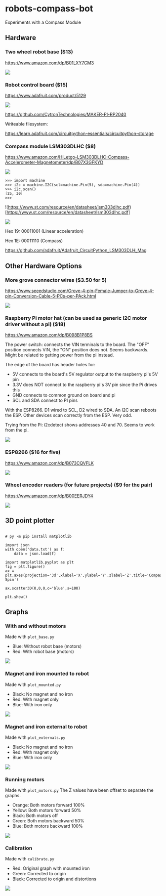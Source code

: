 # robots-compass-bot

Experiments with a Compass Module

## Hardware

### Two wheel robot base ($13)
https://www.amazon.com/dp/B01LXY7CM3

![](art/chassis.jpg)

### Robot control board ($15)
https://www.adafruit.com/product/5129

![](art/pico.jpg)

https://github.com/CytronTechnologies/MAKER-PI-RP2040

Writeable filesystem:

https://learn.adafruit.com/circuitpython-essentials/circuitpython-storage

### Compass module LSM303DLHC ($8)
https://www.amazon.com/HiLetgo-LSM303DLHC-Compass-Accelerometer-Magnetometer/dp/B07X3GFKYD

![](art/compass.jpg)

```
>>> import machine
>>> i2c = machine.I2C(scl=machine.Pin(5), sda=machine.Pin(4))
>>> i2c.scan()
[25, 30]
>>>
```

!(https://www.st.com/resource/en/datasheet/lsm303dlhc.pdf)[https://www.st.com/resource/en/datasheet/lsm303dlhc.pdf]

![](art/maglibs.jpg)

Hex 19: 00011001 (Linear acceleration)

Hex 1E: 00011110 (Compass)

https://github.com/adafruit/Adafruit_CircuitPython_LSM303DLH_Mag

## Other Hardware Options

### More grove connector wires ($3.50 for 5)
https://www.seeedstudio.com/Grove-4-pin-Female-Jumper-to-Grove-4-pin-Conversion-Cable-5-PCs-per-PAck.html

![](art/grove.jpg)

### Raspberry Pi motor hat (can be used as generic I2C motor driver without a pi) ($18)
https://www.amazon.com/dp/B098B1P8BS 

The power switch: connects the VIN terminals to the board. The "OFF" position connects VIN, the "ON" position does not. Seems backwards. Might be related to getting power from the pi instead.

The edge of the board has header holes for:
  * 5V connects to the board's 5V regulator output to the raspberry pi's 5V pin
  * 3.3V does NOT connect to the raspberry pi's 3V pin since the Pi drives this
  * GND connects to common ground on board and pi
  * SCL and SDA connect to PI pins 

With the ESP8266. D1 wired to SCL, D2 wired to SDA. An I2C scan reboots the ESP. Other devices scan correctly from the ESP. Very odd. 

Trying from the Pi: i2cdetect shows addresses 40 and 70. Seems to work from the pi.

![](art/hat.jpg)

### ESP8266 ($16 for five)
https://www.amazon.com/dp/B073CQVFLK 

![](art/esp8266.jpg)

### Wheel encoder readers (for future projects) ($9 for the pair)
https://www.amazon.com/dp/B00EERJDY4 

![](art/encoders.jpg)

## 3D point plotter

```

# py -m pip install matplotlib

import json
with open('data.txt') as f:
    data = json.load(f)

import matplotlib.pyplot as plt
fig = plt.figure()
ax = plt.axes(projection='3d',xlabel='X',ylabel='Y',zlabel='Z',title='Compass Spin')

ax.scatter3D(0,0,0,c='blue',s=100)

plt.show()
```

## Graphs

### With and without motors
Made with `plot_base.py`
  - Blue: Without robot base (motors)
  - Red: With robot base (motors)

![](art/plot_base.jpg)

### Magnet and iron mounted to robot
Made with `plot_mounted.py`
  - Black: No magnet and no iron
  - Red: With magnet only
  - Blue: With iron only

![](art/plot_mounted.jpg)

### Magnet and iron external to robot
Made with `plot_externals.py`
  - Black: No magnet and no iron
  - Red: With magnet only
  - Blue: With iron only

![](art/plot_externals.jpg)

### Running motors
Made with `plot_motors.py`
The Z values have been offset to separate the graphs.
  - Orange: Both motors forward 100%
  - Yellow: Both motors forward 50%
  - Black: Both motors off
  - Green: Both motors backward 50%
  - Blue: Both motors backward 100%

![](art/plot_motors.jpg)

### Calibration

Made with `calibrate.py`
  - Red: Original graph with mounted iron
  - Green: Corrected to origin
  - Black: Corrected to origin and distortions

![](art/plot_calibrate.jpg)

